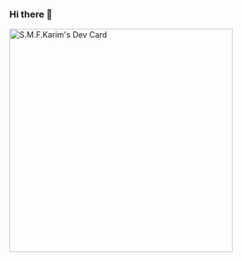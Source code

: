 ### Hi there 👋

<a href="https://app.daily.dev/smfkarim"><img src="https://api.daily.dev/devcards/d295e97b565f412f8ccfa4757152a964.png?r=jp8" width="400" alt="S.M.F.Karim's Dev Card"/></a>
<!--
**smfkarim/smfkarim** is a ✨ _special_ ✨ repository because its `README.md` (this file) appears on your GitHub profile.

Here are some ideas to get you started:

- 🔭 I’m currently working on ...
- 🌱 I’m currently learning ...
- 👯 I’m looking to collaborate on ...
- 🤔 I’m looking for help with ...
- 💬 Ask me about ...
- 📫 How to reach me: ...
- 😄 Pronouns: ...
- ⚡ Fun fact: ...
-->
